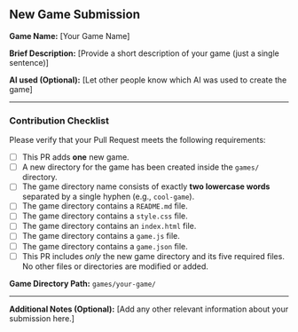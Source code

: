 <!-- 
Thank you for contributing a new game!

Please ensure your submission meets the requirements outlined in the CONTRIBUTING.md guide:
https://github.com/S1M0N38/games/blob/main/CONTRIBUTING.md 
-->

## New Game Submission

**Game Name:** [Your Game Name]

**Brief Description:** [Provide a short description of your game (just a single sentence)]

**AI used (Optional):** [Let other people know which AI was used to create the game]

---

### Contribution Checklist

Please verify that your Pull Request meets the following requirements:

-   [ ] This PR adds **one** new game.
-   [ ] A new directory for the game has been created inside the `games/` directory.
-   [ ] The game directory name consists of exactly **two lowercase words** separated by a single hyphen (e.g., `cool-game`).
-   [ ] The game directory contains a `README.md` file.
-   [ ] The game directory contains a `style.css` file.
-   [ ] The game directory contains an `index.html` file.
-   [ ] The game directory contains a `game.js` file.
-   [ ] The game directory contains a `game.json` file.
-   [ ] This PR includes *only* the new game directory and its five required files. No other files or directories are modified or added.

**Game Directory Path:** `games/your-game/` <!-- Replace your-game -->

---

**Additional Notes (Optional):**
[Add any other relevant information about your submission here.]